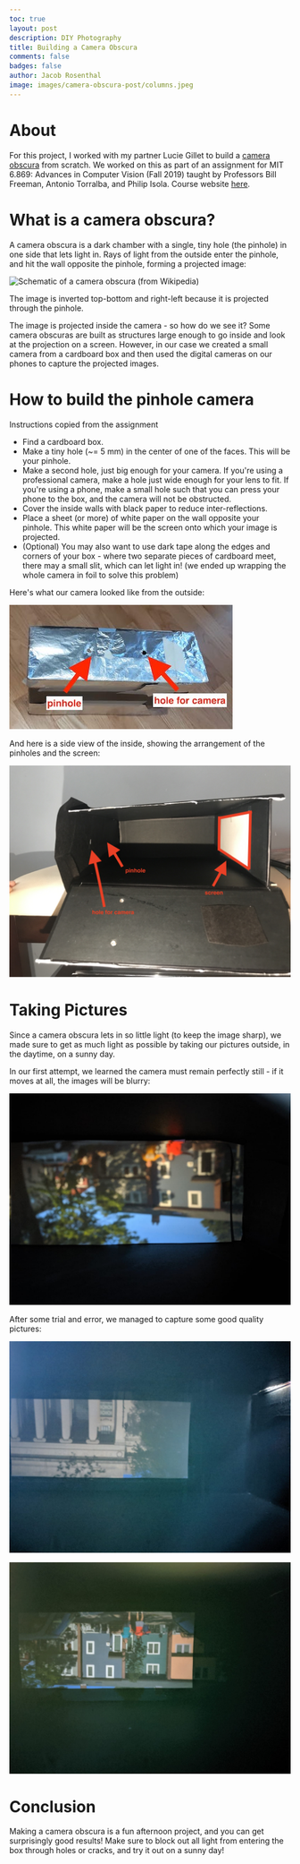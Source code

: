 ```yaml
---
toc: true
layout: post
description: DIY Photography
title: Building a Camera Obscura
comments: false
badges: false
author: Jacob Rosenthal
image: images/camera-obscura-post/columns.jpeg
---
```


# About

For this project, I worked with my partner Lucie Gillet to build a [camera obscura](https://en.wikipedia.org/wiki/Camera_obscura) from scratch. We worked on this as part of an assignment for MIT 6.869: Advances in Computer Vision (Fall 2019) taught by Professors Bill Freeman, Antonio Torralba, and Philip Isola. Course website [here](http://6.869.csail.mit.edu/fa19/).

# What is a camera obscura?

A camera obscura is a dark chamber with a single, tiny hole (the pinhole) in one side that lets light in. Rays of light from the outside enter the pinhole, and hit the wall opposite the pinhole, forming a projected image:

![](https://upload.wikimedia.org/wikipedia/commons/thumb/3/3b/Pinhole-camera.svg/2560px-Pinhole-camera.svg.png "Schematic of a camera obscura (from Wikipedia)")

The image is inverted top-bottom and right-left because it is projected through the pinhole. 

The image is projected inside the camera - so how do we see it? Some camera obscuras are built as structures large enough to go inside and look at the projection on a screen. However, in our case we created a small camera from a cardboard box and then used the digital cameras on our phones to capture the projected images. 

# How to build the pinhole camera

Instructions copied from the assignment

- Find a cardboard box.
- Make a tiny hole (~= 5 mm) in the center of one of the faces. This will be your pinhole.
- Make a second hole, just big enough for your camera. If you're using a professional camera, make a hole just wide enough for your lens to fit. If you're using a phone, make a small hole such that you can press your phone to the box, and the camera will not be obstructed. 
- Cover the inside walls with black paper to reduce inter-reflections.
- Place a sheet (or more) of white paper on the wall opposite your pinhole. This white paper will be the screen onto which your image is projected.
- (Optional) You may also want to use dark tape along the edges and corners of your box - where two separate pieces of cardboard meet, there may a small slit, which can let light in! (we ended up wrapping the whole camera in foil to solve this problem)

Here's what our camera looked like from the outside:

![](images/camera-obscura-post/setup1.jpeg "Outside of camera, wrapped in foil to stop any light from entering")

And here is a side view of the inside, showing the arrangement of the pinholes and the screen:

![](images/camera-obscura-post/setup2.JPG "View inside the camera")

# Taking Pictures

Since a camera obscura lets in so little light (to keep the image sharp), we made sure to get as much light as possible by taking our pictures outside, in the daytime, on a sunny day. 

In our first attempt, we learned the camera must remain perfectly still - if it moves at all, the images will be blurry:

![](images/camera-obscura-post/street-blurry.jpeg "Capturing sharp images was difficult!")

After some trial and error, we managed to capture some good quality pictures:

![](images/camera-obscura-post/columns.jpeg "MIT columns")

![](images/camera-obscura-post/street.jpeg "Street scene in Cambridge")

# Conclusion

Making a camera obscura is a fun afternoon project, and you can get surprisingly good results! Make sure to block out all light from entering the box through holes or cracks, and try it out on a sunny day!